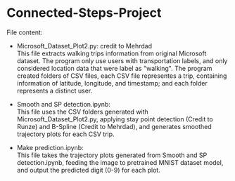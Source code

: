 # Connected-Steps-Project

File content:
* Microsoft_Dataset_Plot2.py: credit to Mehrdad <br />
         This file extracts walking trips information from original Microsoft dataset. The program only use users with transportation labels, and only considered location data that were label as "walking". The program created folders of CSV files, each CSV file representes a trip, containing information of latitude, longitude, and timestamp; and each folder represents a distinct user.
         
* Smooth and SP detection.ipynb:<br />
        This file uses the CSV folders generated with Microsoft_Dataset_Plot2.py, applying stay point detection (Credit to Runze) and B-Spline (Credit to Mehrdad), and generates           smoothed trajectory plots for each CSV trip.
        
* Make prediction.ipynb:<br />
        This file takes the trajectory plots generated from Smooth and SP detection.ipynb, feeding the image to pretrained MNIST dataset model, and output the predicted digit (0-9) for each plot. 
